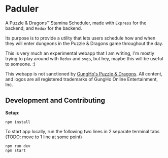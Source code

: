 # Paduler

A Puzzle & Dragons™ Stamina Scheduler, made with `Express` for the backend, and `Redux` for the backend.

Its purpose is to provide a utility that lets users schedule how and when they will enter dungeons
in the Puzzle & Dragons game throughout the day.

This is very much an experimental webapp that I am writing, I'm mostly trying to play around with `Redux` and `svg`s,
but hey, maybe this will be useful to someone. :)

This webapp is not sanctioned by [GungHo's Puzzle & Dragons](http://www.gunghoonline.com/games/puzzle-dragons/).
All content, and logos are all registered trademarks of GungHo Online Entertainment, Inc.

## Development and Contributing

**Setup**:

```
npm install
```

To start app locally, run the following two lines in 2 separate terminal tabs (TODO: move to 1 line at some point)

```
npm run dev
npm start
```